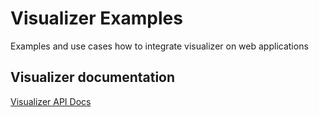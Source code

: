 # Visualizer Examples

Examples and use cases how to integrate visualizer on web applications

## Visualizer documentation

[Visualizer API Docs](https://docs.activeloop.ai/how-it-works/visualizer-integration)
